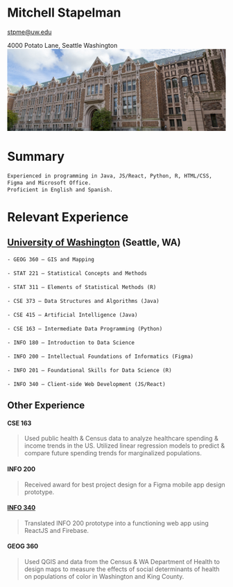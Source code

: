# Mitchell Stapelman

stpme@uw.edu

4000 Potato Lane, Seattle Washington
![image](assets/img/portfolio/geography.jpg "Smith Hall")
# Summary

    Experienced in programming in Java, JS/React, Python, R, HTML/CSS, Figma and Microsoft Office.
    Proficient in English and Spanish.
    
# Relevant Experience

## [University of Washington] (Seattle, WA)

    - GEOG 360 – GIS and Mapping

    - STAT 221 – Statistical Concepts and Methods

    - STAT 311 – Elements of Statistical Methods (R)

    - CSE 373 – Data Structures and Algorithms (Java)

    - CSE 415 – Artificial Intelligence (Java)

    - CSE 163 – Intermediate Data Programming (Python)

    - INFO 180 – Introduction to Data Science

    - INFO 200 – Intellectual Foundations of Informatics (Figma)

    - INFO 201 – Foundational Skills for Data Science (R)

    - INFO 340 – Client-side Web Development (JS/React)



## Other Experience

#### CSE 163
> Used public health & Census data to analyze 
    healthcare spending & income trends in the US.
    Utilized linear regression models to predict & compare
    future spending trends for marginalized populations.

#### INFO 200
> Received award for best project design for a Figma mobile app design prototype.

#### [INFO 340]
> Translated INFO 200 prototype into a functioning web app using ReactJS and Firebase.

#### GEOG 360 
> Used QGIS and data from the Census & WA Department of Health
    to design maps to  measure the effects of social determinants of health
    on populations of color in Washington and King County. 




[University of Washington]: https://www.washington.edu/
[INFO 340]: https://apoio-20245.web.app/
